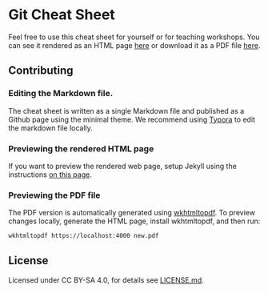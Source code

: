 # Git Cheat Sheet

Feel free to use this cheat sheet for yourself or for teaching workshops. You can see it rendered
as an HTML page [here](https://joaorodrigues.github.io/git-cheat-sheet/) or download it as a PDF
file [here](git-cheat-sheet.pdf).

## Contributing
### Editing the Markdown file.
The cheat sheet is written as a single Markdown file and published as a Github page using the minimal theme. We recommend using [Typora](https://typora.io/) to edit the markdown file locally. 

### Previewing the rendered HTML page
If you want to preview the rendered web page, setup Jekyll using the instructions [on this page](https://help.github.com/en/github/working-with-github-pages/testing-your-github-pages-site-locally-with-jekyll). 

### Previewing the PDF file
The PDF version is automatically generated using [wkhtmltopdf](https://wkhtmltopdf.org/). To preview changes locally, generate the HTML page, install wkhtmltopdf, and then run:

```bash
wkhtmltopdf https://localhost:4000 new.pdf
```

## License
Licensed under CC BY-SA 4.0, for details see [LICENSE.md](LICENSE.md).
